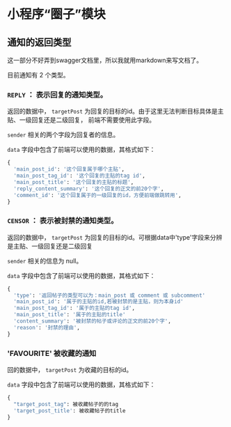 # 小程序“圈子”模块

## 通知的返回类型
这一部分不好弄到swagger文档里，所以我就用markdown来写文档了。

目前通知有 2 个类型。

### `REPLY` ： 表示回复的通知类型。

返回的数据中， `targetPost` 为回复的目标的id。由于这里无法判断目标具体是主贴、一级回复还是二级回复，
前端不需要使用此字段。

`sender` 相关的两个字段为回复者的信息。

`data` 字段中包含了前端可以使用的数据，其格式如下：

```python
{
  'main_post_id': '这个回复属于哪个主贴',
  'main_post_tag_id': '这个回复的主贴的tag id',
  'main_post_title': '这个回复的主贴的标题',
  'reply_content_summary': '这个回复的正文的前20个字',
  'comment_id': '这个回复属于的一级回复的id，方便前端做跳转用',
}
```

### `CENSOR` ： 表示被封禁的通知类型。

返回的数据中， `targetPost` 为回复的目标的id。可根据data中'type'字段来分辨是主贴、一级回复还是二级回复

`sender` 相关的信息为 null。

`data` 字段中包含了前端可以使用的数据，其格式如下：

```python
{
  'type': '返回帖子的类型可以为：main_post 或 comment 或 subcomment'
  'main_post_id': '属于的主贴的id,若被封禁的是主贴，则为本身id'
  'main_post_tag_id': '属于的主贴的tag id',
  'main_post_title': '属于的主贴的title'
  'content_summary': '被封禁的帖子或评论的正文的前20个字',
  'reason': '封禁的理由',
}
```

### 'FAVOURITE' 被收藏的通知
回的数据中， `targetPost` 为收藏的目标的id。

`data` 字段中包含了前端可以使用的数据，其格式如下：

```python
{
  "target_post_tag": 被收藏帖子的的tag
  'target_post_title': 被收藏帖子的title
}